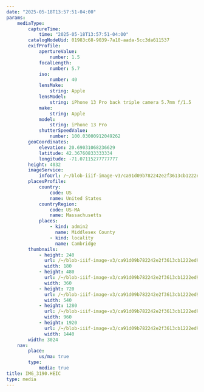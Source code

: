 ```yaml
---
date: "2025-05-18T13:57:51-04:00"
params:
    mediaType:
        captureTime:
            time: "2025-05-18T13:57:51-04:00"
        catalogNodeUid: 01983c68-9039-7a10-aada-5cc3da611537
        exifProfile:
            apertureValue:
                number: 1.5
            focalLength:
                number: 5.7
            iso:
                number: 40
            lensMake:
                string: Apple
            lensModel:
                string: iPhone 13 Pro back triple camera 5.7mm f/1.5
            make:
                string: Apple
            model:
                string: iPhone 13 Pro
            shutterSpeedValue:
                number: 100.03000912049262
        geoCoordinates:
            elevation: 20.69031068236629
            latitude: 42.36760833333334
            longitude: -71.07115277777777
        height: 4032
        imageService:
            infoUrl: /~/blob-iiif-image-v3/ca91d09b782242e2f3613cb1222ed982e539f8547338b79b2976dcd94d3e512c/info.json
        placesProfile:
            country:
                code: US
                name: United States
            countryRegion:
                code: US-MA
                name: Massachusetts
            places:
                - kind: admin2
                  name: Middlesex County
                - kind: locality
                  name: Cambridge
        thumbnails:
            - height: 240
              url: /~/blob-iiif-image-v3/ca91d09b782242e2f3613cb1222ed982e539f8547338b79b2976dcd94d3e512c/full/180%2C240/0/default.jpg
              width: 180
            - height: 480
              url: /~/blob-iiif-image-v3/ca91d09b782242e2f3613cb1222ed982e539f8547338b79b2976dcd94d3e512c/full/360%2C480/0/default.jpg
              width: 360
            - height: 720
              url: /~/blob-iiif-image-v3/ca91d09b782242e2f3613cb1222ed982e539f8547338b79b2976dcd94d3e512c/full/540%2C720/0/default.jpg
              width: 540
            - height: 1280
              url: /~/blob-iiif-image-v3/ca91d09b782242e2f3613cb1222ed982e539f8547338b79b2976dcd94d3e512c/full/960%2C1280/0/default.jpg
              width: 960
            - height: 1920
              url: /~/blob-iiif-image-v3/ca91d09b782242e2f3613cb1222ed982e539f8547338b79b2976dcd94d3e512c/full/1440%2C1920/0/default.jpg
              width: 1440
        width: 3024
    nav:
        place:
            us/ma: true
        type:
            media: true
title: IMG_3190.HEIC
type: media
---
```

